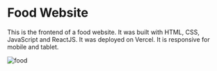 # Food Website

This is the frontend of a food website. It was built with HTML, CSS, JavaScript and ReactJS. It was deployed on Vercel. It is responsive for mobile and tablet.

![food](https://user-images.githubusercontent.com/71913145/233447396-4f05b70a-da5d-4c67-8e28-253dd0fa2754.png)
